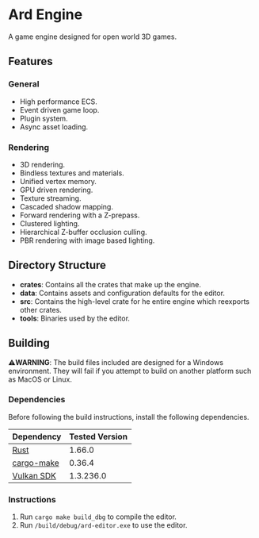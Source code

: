 # Ard Engine

A game engine designed for open world 3D games.

## Features

### General

- High performance ECS.
- Event driven game loop.
- Plugin system.
- Async asset loading.

### Rendering

- 3D rendering.
- Bindless textures and materials.
- Unified vertex memory.
- GPU driven rendering.
- Texture streaming.
- Cascaded shadow mapping.
- Forward rendering with a Z-prepass.
- Clustered lighting.
- Hierarchical Z-buffer occlusion culling.
- PBR rendering with image based lighting.

## Directory Structure

- **crates**: Contains all the crates that make up the engine.
- **data**: Contains assets and configuration defaults for the editor.
- **src**: Contains the high-level crate for he entire engine which reexports other crates.
- **tools**: Binaries used by the editor.

## Building

⚠️**WARNING**: The build files included are designed for a Windows environment. They will fail if
you attempt to build on another platform such as MacOS or Linux.

### Dependencies

Before following the build instructions, install the following dependencies.

| Dependency | Tested Version |
| - | - |
| [Rust](https://rustup.rs/) | 1.66.0 |
| [cargo-make](https://github.com/sagiegurari/cargo-make) | 0.36.4 |
| [Vulkan SDK](https://www.lunarg.com/vulkan-sdk/) | 1.3.236.0 |

### Instructions

1. Run `cargo make build_dbg` to compile the editor.
2. Run `/build/debug/ard-editor.exe` to use the editor.
